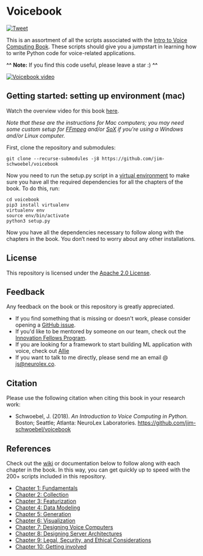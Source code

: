 # Voicebook
[![Tweet](https://img.shields.io/twitter/url/http/shields.io.svg?style=social)](https://twitter.com/intent/tweet?text=Are%20you%20a%20developer%20looking%20to%20learn%20how%20to%20program%20voice%20applications%20in%20Python?%20Check%20out%20the%20Voicebook%20@%20http://voicebook.neurolex.co.&hashtags=voicecomputing,hackvoice,voicebook)

This is an assortment of all the scripts associated with the [Intro to Voice Computing Book](https://neurolex.ai/voicebook). These scripts should give you a jumpstart in learning how to write Python code for voice-related applications. 

**^^** **Note:** If you find this code useful, please leave a star :) **^^**

[![Voicebook video](https://github.com/jim-schwoebel/voicebook/blob/master/references/image_1586812277.gif)](https://www.youtube.com/watch?v=7QV-Vlqq2GE "Voicebook intro video")

## Getting started: setting up environment (mac)

Watch the overview video for this book [here](https://www.youtube.com/watch?v=7QV-Vlqq2GE).

*Note that these are the instructions for Mac computers; you may need some custom setup for [FFmpeg](https://www.ffmpeg.org/) and/or [SoX](http://sox.sourceforge.net/) if you're using a Windows and/or Linux computer.* 

First, clone the repository and submodules:

    git clone --recurse-submodules -j8 https://github.com/jim-schwoebel/voicebook

Now you need to run the setup.py script in a [virtual environment](https://docs.python.org/3/tutorial/venv.html) to make sure you have all the required dependencies for all the chapters of the book. To do this, run:
    
    cd voicebook
    pip3 install virtualenv
    virtualenv env 
    source env/bin/activate
    python3 setup.py

Now you have all the dependencies necessary to follow along with the chapters in the book. You don’t need to worry about any other installations. 

## License
This repository is licensed under the [Apache 2.0 License](https://www.apache.org/licenses/LICENSE-2.0). 

## Feedback
Any feedback on the book or this repository is greatly appreciated. 
* If you find something that is missing or doesn't work, please consider opening a [GitHub issue](https://github.com/jim-schwoebel/voicebook/issues).
* If you'd like to be mentored by someone on our team, check out the [Innovation Fellows Program](https://neurolex.ai/research).
* If you are looking for a framework to start building ML application with voice, check out [Allie](https://github.com/jim-schwoebel/allie)
* If you want to talk to me directly, please send me an email @ js@neurolex.co.

## Citation
Please use the following citation when citing this book in your research work:
- Schwoebel, J. (2018). *An Introduction to Voice Computing in Python.* Boston; Seattle; Atlanta: NeuroLex Laboratories. https://github.com/jim-schwoebel/voicebook

## References
Check out the [wiki](https://github.com/jim-schwoebel/voicebook/wiki) or documentation below to follow along with each chapter in the book. In this way, you can get quickly up to speed with the 200+ scripts included in this repository. 
* [Chapter 1: Fundamentals](https://github.com/jim-schwoebel/voicebook/wiki/0.1.-Fundamentals)
* [Chapter 2: Collection](https://github.com/jim-schwoebel/voicebook/wiki/0.2.---Collection)
* [Chapter 3: Featurization](https://github.com/jim-schwoebel/voicebook/wiki/0.3.-Featurization)
* [Chapter 4: Data Modeling](https://github.com/jim-schwoebel/voicebook/wiki/0.4.-Data-modeling)
* [Chapter 5: Generation](https://github.com/jim-schwoebel/voicebook/wiki/0.5.-Generation)
* [Chapter 6: Visualization](https://github.com/jim-schwoebel/voicebook/wiki/0.6.-Visualization)
* [Chapter 7: Designing Voice Computers](https://github.com/jim-schwoebel/voicebook/wiki/0.7.-Designing-Voice-Computers)
* [Chapter 8: Designing Server Architectures](https://github.com/jim-schwoebel/voicebook/wiki/0.8.-Designing-server-architectures)
* [Chapter 9: Legal, Security, and Ethical Considerations](https://github.com/jim-schwoebel/voicebook/wiki/0.9.-Legal,-Ethical,-and-Security-Considerations)
* [Chapter 10: Getting involved](https://github.com/jim-schwoebel/voicebook/wiki/1.0.-Getting-involved)
